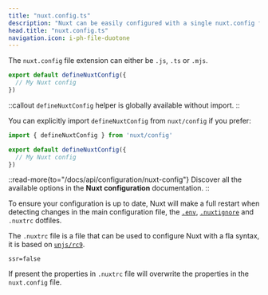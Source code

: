 ```yaml
---
title: "nuxt.config.ts"
description: "Nuxt can be easily configured with a single nuxt.config file."
head.title: "nuxt.config.ts"
navigation.icon: i-ph-file-duotone
---
```


The `nuxt.config` file extension can either be `.js`, `.ts` or `.mjs`.

```ts [nuxt.config.ts]
export default defineNuxtConfig({
  // My Nuxt config
})
```

::callout
`defineNuxtConfig` helper is globally available without import.
::

You can explicitly import `defineNuxtConfig` from `nuxt/config` if you prefer:

```ts [nuxt.config.ts]
import { defineNuxtConfig } from 'nuxt/config'

export default defineNuxtConfig({
  // My Nuxt config
})
```

::read-more{to="/docs/api/configuration/nuxt-config"}
Discover all the available options in the **Nuxt configuration** documentation.
::

To ensure your configuration is up to date, Nuxt will make a full restart when detecting changes in the main configuration file, the [`.env`](/docs/guide/directory-structure/env), [`.nuxtignore`](/docs/guide/directory-structure/nuxtignore) and `.nuxtrc` dotfiles.

The `.nuxtrc` file is a file that can be used to configure Nuxt with a fla syntax, it is based on [`unjs/rc9`](https://github.com/unjs/rc9).

``` [.nuxtrc]
ssr=false
```

If present the properties in `.nuxtrc` file will overwrite the properties in the `nuxt.config` file.

